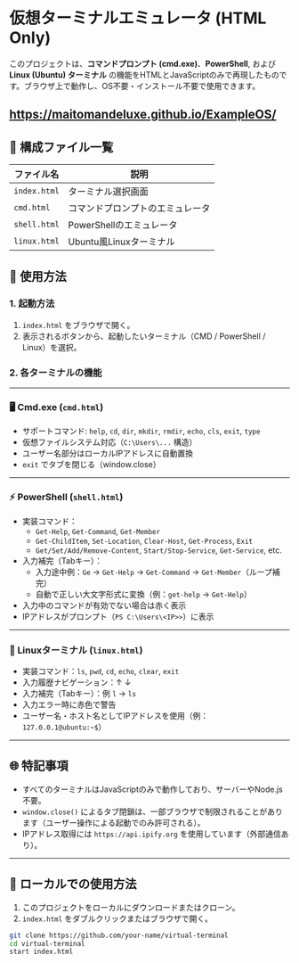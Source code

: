 # 仮想ターミナルエミュレータ (HTML Only)

このプロジェクトは、**コマンドプロンプト (cmd.exe)**、**PowerShell**, および **Linux (Ubuntu) ターミナル** の機能をHTMLとJavaScriptのみで再現したものです。ブラウザ上で動作し、OS不要・インストール不要で使用できます。

## https://maitomandeluxe.github.io/ExampleOS/

## 🔧 構成ファイル一覧

| ファイル名       | 説明                           |
|------------------|--------------------------------|
| `index.html`     | ターミナル選択画面             |
| `cmd.html`       | コマンドプロンプトのエミュレータ |
| `shell.html`     | PowerShellのエミュレータ        |
| `linux.html`     | Ubuntu風Linuxターミナル         |

## 🚀 使用方法

### 1. 起動方法

1. `index.html` をブラウザで開く。
2. 表示されるボタンから、起動したいターミナル（CMD / PowerShell / Linux）を選択。

### 2. 各ターミナルの機能

---

### 🖥 Cmd.exe (`cmd.html`)

- サポートコマンド: `help`, `cd`, `dir`, `mkdir`, `rmdir`, `echo`, `cls`, `exit`, `type`
- 仮想ファイルシステム対応（`C:\Users\...` 構造）
- ユーザー名部分はローカルIPアドレスに自動置換
- `exit` でタブを閉じる（window.close）

---

### ⚡ PowerShell (`shell.html`)

- 実装コマンド：
  - `Get-Help`, `Get-Command`, `Get-Member`
  - `Get-ChildItem`, `Set-Location`, `Clear-Host`, `Get-Process`, `Exit`
  - `Get/Set/Add/Remove-Content`, `Start/Stop-Service`, `Get-Service`, etc.
- 入力補完（Tabキー）：
  - 入力途中例：`Ge` → `Get-Help` → `Get-Command` → `Get-Member`（ループ補完）
  - 自動で正しい大文字形式に変換（例：`get-help` → `Get-Help`）
- 入力中のコマンドが有効でない場合は赤く表示
- IPアドレスがプロンプト（`PS C:\Users\<IP>>`）に表示

---

### 🐧 Linuxターミナル (`linux.html`)

- 実装コマンド：`ls`, `pwd`, `cd`, `echo`, `clear`, `exit`
- 入力履歴ナビゲーション：↑ ↓
- 入力補完（Tabキー）：例 `l` → `ls`
- 入力エラー時に赤色で警告
- ユーザー名・ホスト名としてIPアドレスを使用（例：`127.0.0.1@ubuntu:~$`）

---

## 🌐 特記事項

- すべてのターミナルはJavaScriptのみで動作しており、サーバーやNode.js不要。
- `window.close()` によるタブ閉鎖は、一部ブラウザで制限されることがあります（ユーザー操作による起動でのみ許可される）。
- IPアドレス取得には `https://api.ipify.org` を使用しています（外部通信あり）。

---

## 📁 ローカルでの使用方法

1. このプロジェクトをローカルにダウンロードまたはクローン。
2. `index.html` をダブルクリックまたはブラウザで開く。

```bash
git clone https://github.com/your-name/virtual-terminal
cd virtual-terminal
start index.html
